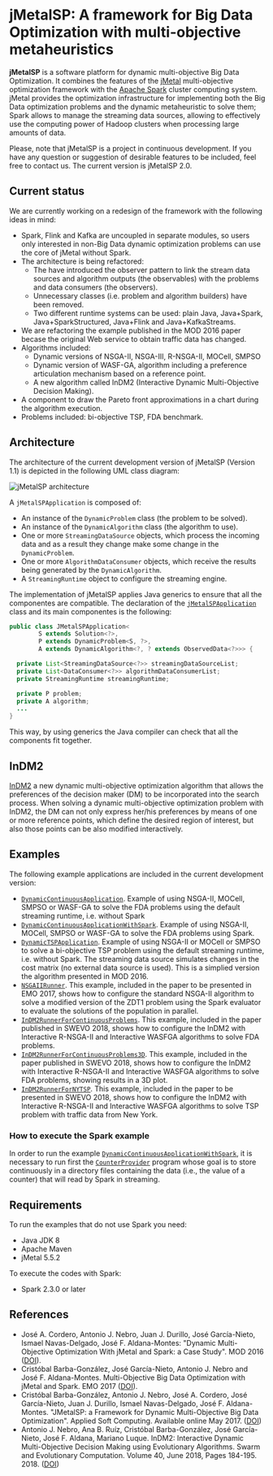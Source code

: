 # jMetalSP: A framework for Big Data Optimization with multi-objective metaheuristics

**jMetalSP** is a software platform for dynamic multi-objective Big Data Optimization. It combines the features of the [jMetal](http://jmetal.github.io/jMetal/) multi-objective optimization framework with the [Apache Spark](http://spark.apache.org/) cluster computing system. jMetal provides the optimization infrastructure for implementing both the Big Data optimization problems and the dynamic metaheuristic to solve them; Spark allows to manage the streaming data sources, allowing to effectively use the computing power of Hadoop clusters when processing large amounts of data.

Please, note that jMetalSP is a project in continuous development. If you have any question or suggestion of desirable features to be included, feel free to contact us. The current version is jMetalSP 2.0.

## Current status
We are currently working on a redesign of the framework with the following ideas in mind:
* Spark, Flink and Kafka are uncoupled in separate modules, so users only interested in non-Big Data dynamic optimization problems can use the core of jMetal without Spark.
* The architecture is being refactored:
  * The have introduced the observer pattern to link the stream data sources and algorithm outputs (the observables) with the problems and data consumers (the observers).
  * Unnecessary classes (i.e. problem and algorithm builders) have been removed.
  * Two different runtime systems can be used: plain Java, Java+Spark, Java+SparkStructured, Java+Flink and Java+KafkaStreams.
* We are refactoring the example published in the MOD 2016 paper becase the original Web service to obtain traffic data has changed. 
* Algorithms included: 
  * Dynamic versions of NSGA-II, NSGA-III, R-NSGA-II, MOCell, SMPSO
  * Dynamic version of WASF-GA, algorithm including a preference articulation mechanism based on a reference point.
  * A new algorithm called InDM2 (Interactive Dynamic Multi-Objective Decision Making).
* A component to draw the Pareto front approximations in a chart during the algorithm execution.
* Problems included: bi-objective TSP, FDA benchmark.


## Architecture
The architecture of the current development version of jMetalSP (Version 1.1) is depicted in the following UML class diagram:

![jMetalSP architecture](https://github.com/jMetal/jMetalSP/blob/master/resources/jMetalSPArchitecture.png)

A `jMetalSPApplication` is composed of: 
* An instance of the `DynamicProblem` class (the problem to be solved).
* An instance of the `DynamicAlgorithm` class (the algorithm to use).
* One or more `StreamingDataSource` objects, which process the incoming data and as a result they change make some change in the `DynamicProblem`.
* One or more `AlgorithmDataConsumer` objects, which receive the results being generated by the `DynamicAlgorithm`.
* A `StreamingRuntime` object to configure the streaming engine.

The implementation of jMetalSP applies Java generics to ensure that all the componentes are compatible. The declaration of the [`jMetalSPApplication`](https://github.com/jMetal/jMetalSP/blob/master/jmetalsp-core/src/main/java/org/uma/jmetalsp/JMetalSPApplication.java) class and its main componentes is the following:
```java
public class JMetalSPApplication<
        S extends Solution<?>,
        P extends DynamicProblem<S, ?>,
        A extends DynamicAlgorithm<?, ? extends ObservedData<?>>> {

  private List<StreamingDataSource<?>> streamingDataSourceList;
  private List<DataConsumer<?>> algorithmDataConsumerList;
  private StreamingRuntime streamingRuntime;

  private P problem;
  private A algorithm;
  ...
}
```
This way, by using generics the Java compiler can check that all the components fit together. 

## InDM2
[InDM2]((https://doi.org/10.1016/j.swevo.2018.02.004)) a new dynamic multi-objective optimization algorithm that allows the preferences of the decision maker (DM) to be 
incorporated into the search process. When solving a dynamic multi-objective optimization problem with InDM2, 
the DM can not only express her/his preferences by means of one or more reference points, which define the desired 
region of interest, but also those points can be also modified interactively. 

## Examples
The following example applications are included in the current development version:
* [`DynamicContinuousApplication`](https://github.com/jMetal/jMetalSP/blob/master/jmetalsp-examples/src/main/java/org/uma/jmetalsp/examples/continuousproblemapplication/DynamicContinuousApplication.java). Example of using NSGA-II, MOCell, SMPSO or WASF-GA to solve the FDA problems using the default streaming runtime, i.e. without Spark
* [`DynamicContinuousApplicationWithSpark`](https://github.com/jMetal/jMetalSP/blob/master/jmetalsp-examples/src/main/java/org/uma/jmetalsp/examples/continuousproblemapplication/DynamicContinuousApplicationWithSpark.java). Example of using NSGA-II, MOCell, SMPSO or WASF-GA to solve the FDA problems using Spark.
* [`DynamicTSPApplication`](https://github.com/jMetal/jMetalSP/blob/master/jmetalsp-examples/src/main/java/org/uma/jmetalsp/examples/dynamictsp/DynamicTSPApplication.java). Example of using NSGA-II or MOCell or SMPSO to solve a bi-objective TSP problem using the default streaming runtime, i.e. without Spark. The streaming data source simulates changes in the cost matrix (no external data source is used). This is a simplied version the algorithm presented in MOD 2016.
* [`NSGAIIRunner`](https://github.com/jMetal/jMetalSP/blob/master/jmetalsp-spark/src/main/java/org/uma/jmetalsp/spark/evaluator/NSGAIIRunner.java). This example, included in the paper to be presented in EMO 2017, shows how to configure the standard NSGA-II algorithm to solve a modified version of the ZDT1 problem using the Spark evaluator to evaluate the solutions of the population in parallel. 
* [`InDM2RunnerForContinuousProblems`](https://github.com/jMetal/jMetalSP/blob/master/jmetalsp-examples/src/main/java/org/uma/jmetalsp/examples/continuousproblemapplication/InDM2RunnerForContinuousProblems.java). This example, included in the paper published in SWEVO 2018, shows how to configure the InDM2 with Interactive R-NSGA-II and Interactive WASFGA algorithms to solve FDA problems.
* [`InDM2RunnerForContinuousProblems3D`](https://github.com/jMetal/jMetalSP/blob/master/jmetalsp-examples/src/main/java/org/uma/jmetalsp/examples/continuousproblemapplication/InDM2RunnerForContinuousProblems3D.java). This example, included in the paper published in SWEVO 2018, shows how to configure the InDM2 with Interactive R-NSGA-II and Interactive WASFGA algorithms to solve FDA problems, showing results in a 3D plot.
* [`InDM2RunnerForNYTSP`](https://github.com/jMetal/jMetalSP/blob/master/jmetalsp-examples/src/main/java/org/uma/jmetalsp/examples/dynamictsp/InDM2RunnerForNYTSP.java). This example, included in the paper to be presented in SWEVO 2018, shows how to configure the InDM2 with Interactive R-NSGA-II and Interactive WASFGA algorithms to solve TSP problem with traffic data from New York.

### How to execute the Spark example
In order to run the example [`DynamicContinuousApplicationWithSpark`](https://github.com/jMetal/jMetalSP/blob/master/jmetalsp-examples/src/main/java/org/uma/jmetalsp/examples/continuousproblemapplication/DynamicContinuousApplicationWithSpark.java), it is necessary 
to run first the [`CounterProvider`](https://github.com/jMetal/jMetalSP/blob/master/jmetalsp-externalsource/src/main/java/org/uma/jmetalsp/externalsources/CounterProvider.java) program whose goal is to store continuously in a directory files containing the data (i.e., the value of a counter) that will read by Spark in streaming.

## Requirements
To run the examples that do not use Spark you need:
* Java JDK 8
* Apache Maven
* jMetal 5.5.2

To execute the codes with Spark:
* Spark 2.3.0 or later

## References
* José A. Cordero, Antonio J. Nebro, Juan J. Durillo, José García-Nieto, Ismael Navas-Delgado, José F. Aldana-Montes: "Dynamic Multi-Objective Optimization With jMetal and Spark: a Case Study". MOD 2016 ([DOI](http://dx.doi.org/10.1007/978-3-319-51469-7_9)).
* Cristóbal Barba-González, José García-Nieto, Antonio J. Nebro and José F. Aldana-Montes. Multi-Objective Big Data Optimization with jMetal and Spark. EMO 2017 ([DOI](http://dx.doi.org/10.1007/978-3-319-54157-0_2)).
* Cristóbal Barba-González, Antonio J. Nebro, José A. Cordero, José García-Nieto, Juan J. Durillo, Ismael Navas-Delgado, José F. Aldana-Montes. "JMetalSP: a Framework for Dynamic Multi-Objective Big Data Optimization". Applied Soft Computing. Available online May 2017. ([DOI](http://doi.org/10.1016/j.asoc.2017.05.004))
* Antonio J. Nebro, Ana B. Ruíz, Cristóbal Barba-González, José García-Nieto, José F. Aldana, Mariano Luque. InDM2: Interactive Dynamic Multi-Objective Decision Making using Evolutionary Algorithms. Swarm and Evolutionary Computation. Volume 40, June 2018, Pages 184-195. 2018. ([DOI](https://doi.org/10.1016/j.swevo.2018.02.004))

